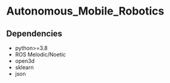 # Autonomous_Mobile_Robotics

## Dependencies
* python>=3.8
* ROS Melodic/Noetic
* open3d
* sklearn
* json
